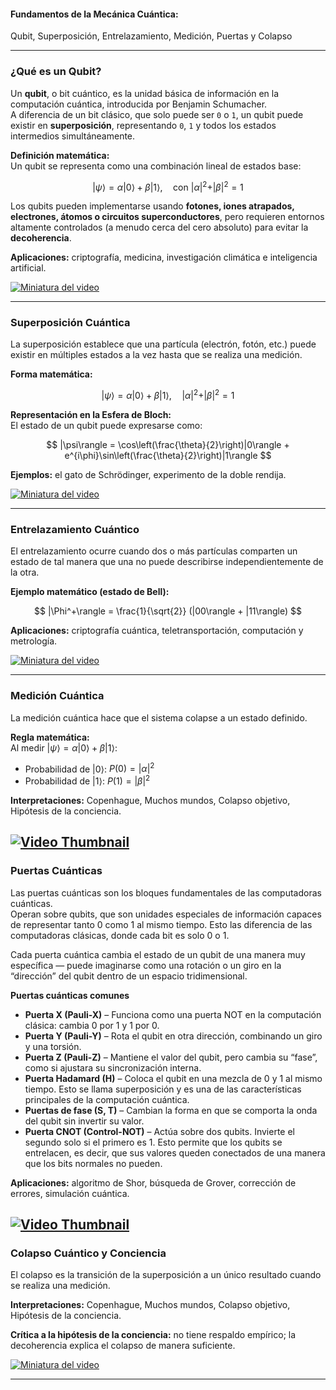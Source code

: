 #### Fundamentos de la Mecánica Cuántica: 

Qubit, Superposición, Entrelazamiento, Medición, Puertas y Colapso

---

### ¿Qué es un Qubit?

Un **qubit**, o bit cuántico, es la unidad básica de información en la computación cuántica, introducida por Benjamin Schumacher.  
A diferencia de un bit clásico, que solo puede ser `0` o `1`, un qubit puede existir en **superposición**, representando `0`, `1` y todos los estados intermedios simultáneamente.  

**Definición matemática:**  
Un qubit se representa como una combinación lineal de estados base:

$$
|\psi\rangle = \alpha|0\rangle + \beta|1\rangle, \quad \text{con } |\alpha|^2 + |\beta|^2 = 1
$$

Los qubits pueden implementarse usando **fotones, iones atrapados, electrones, átomos o circuitos superconductores**, pero requieren entornos altamente controlados (a menudo cerca del cero absoluto) para evitar la **decoherencia**.  

**Aplicaciones:** criptografía, medicina, investigación climática e inteligencia artificial.

[![Miniatura del video](https://img.youtube.com/vi/ilPfvMEOmCs/maxresdefault.jpg)](https://www.youtube.com/watch?v=ilPfvMEOmCs&t=138s)

---

### Superposición Cuántica

La superposición establece que una partícula (electrón, fotón, etc.) puede existir en múltiples estados a la vez hasta que se realiza una medición.  

**Forma matemática:**

$$
|\psi\rangle = \alpha|0\rangle + \beta|1\rangle, \quad |\alpha|^2 + |\beta|^2 = 1
$$

**Representación en la Esfera de Bloch:**  
El estado de un qubit puede expresarse como:

$$
|\psi\rangle = \cos\left(\frac{\theta}{2}\right)|0\rangle + e^{i\phi}\sin\left(\frac{\theta}{2}\right)|1\rangle
$$

**Ejemplos:** el gato de Schrödinger, experimento de la doble rendija.  

[![Miniatura del video](https://img.youtube.com/vi/6f4TDqnRdr8/maxresdefault.jpg)](https://www.youtube.com/watch?v=6f4TDqnRdr8)

---

### Entrelazamiento Cuántico

El entrelazamiento ocurre cuando dos o más partículas comparten un estado de tal manera que una no puede describirse independientemente de la otra.  

**Ejemplo matemático (estado de Bell):**

$$
|\Phi^+\rangle = \frac{1}{\sqrt{2}} (|00\rangle + |11\rangle)
$$

**Aplicaciones:** criptografía cuántica, teletransportación, computación y metrología.

[![Miniatura del video](https://img.youtube.com/vi/iZ5I_P4XUWQ/maxresdefault.jpg)](https://www.youtube.com/watch?v=iZ5I_P4XUWQ&t=2s)

---

### Medición Cuántica

La medición cuántica hace que el sistema colapse a un estado definido.  

**Regla matemática:**  
Al medir $|\psi\rangle = \alpha|0\rangle + \beta|1\rangle$:

- Probabilidad de $|0\rangle$: $P(0) = |\alpha|^2$  
- Probabilidad de $|1\rangle$: $P(1) = |\beta|^2$

**Interpretaciones:** Copenhague, Muchos mundos, Colapso objetivo, Hipótesis de la conciencia.

[![Video Thumbnail](https://img.youtube.com/vi/mqofuYCz9gs/maxresdefault.jpg)](https://www.youtube.com/watch?v=mqofuYCz9gs)
---

### Puertas Cuánticas

Las puertas cuánticas son los bloques fundamentales de las computadoras cuánticas.  
Operan sobre qubits, que son unidades especiales de información capaces de representar tanto 0 como 1 al mismo tiempo. Esto las diferencia de las computadoras clásicas, donde cada bit es solo 0 o 1.

Cada puerta cuántica cambia el estado de un qubit de una manera muy específica — puede imaginarse como una rotación o un giro en la “dirección” del qubit dentro de un espacio tridimensional.

**Puertas cuánticas comunes**

- **Puerta X (Pauli-X)** – Funciona como una puerta NOT en la computación clásica: cambia 0 por 1 y 1 por 0.  
- **Puerta Y (Pauli-Y)** – Rota el qubit en otra dirección, combinando un giro y una torsión.  
- **Puerta Z (Pauli-Z)** – Mantiene el valor del qubit, pero cambia su “fase”, como si ajustara su sincronización interna.  
- **Puerta Hadamard (H)** – Coloca el qubit en una mezcla de 0 y 1 al mismo tiempo. Esto se llama superposición y es una de las características principales de la computación cuántica.  
- **Puertas de fase (S, T)** – Cambian la forma en que se comporta la onda del qubit sin invertir su valor.  
- **Puerta CNOT (Control-NOT)** – Actúa sobre dos qubits. Invierte el segundo solo si el primero es 1. Esto permite que los qubits se entrelacen, es decir, que sus valores queden conectados de una manera que los bits normales no pueden.  

**Aplicaciones:** algoritmo de Shor, búsqueda de Grover, corrección de errores, simulación cuántica.

[![Video Thumbnail](https://img.youtube.com/vi/g_IaVepNDT4/maxresdefault.jpg)](https://www.youtube.com/watch?v=g_IaVepNDT4)
---

### Colapso Cuántico y Conciencia

El colapso es la transición de la superposición a un único resultado cuando se realiza una medición.  

**Interpretaciones:** Copenhague, Muchos mundos, Colapso objetivo, Hipótesis de la conciencia.  

**Crítica a la hipótesis de la conciencia:** no tiene respaldo empírico; la decoherencia explica el colapso de manera suficiente.  

[![Miniatura del video](https://img.youtube.com/vi/JDp5iWBrnM8/maxresdefault.jpg)](https://www.youtube.com/watch?v=JDp5iWBrnM8)

---
